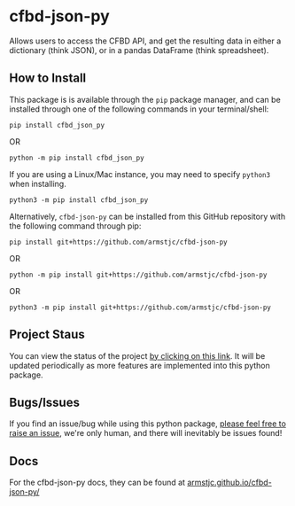 # cfbd-json-py
Allows users to access the CFBD API, and get the resulting data in either a dictionary (think JSON), or in a pandas DataFrame (think spreadsheet).

## How to Install

This package is is available through the `pip` package manager, and can be installed through one of the following commands in your terminal/shell:

```
pip install cfbd_json_py
```

OR

```
python -m pip install cfbd_json_py
```

If you are using a Linux/Mac instance, you may need to specify `python3` when installing.

```
python3 -m pip install cfbd_json_py
```

Alternatively, `cfbd-json-py` can be installed from this GitHub repository with the following command through pip:

```
pip install git+https://github.com/armstjc/cfbd-json-py
```

OR

```
python -m pip install git+https://github.com/armstjc/cfbd-json-py
```

OR

```
python3 -m pip install git+https://github.com/armstjc/cfbd-json-py
```

## Project Staus
You can view the status of the project [by clicking on this link](https://github.com/users/armstjc/projects/4). It will be updated periodically as more features are implemented into this python package.

## Bugs/Issues

If you find an issue/bug while using this python package, [please feel free to raise an issue](https://github.com/armstjc/cfbd-json-py/issues), we're only human, and there will inevitably be issues found!

## Docs
For the cfbd-json-py docs, they can be found at [armstjc.github.io/cfbd-json-py/](https://armstjc.github.io/cfbd-json-py/cfbd_json_py.html)
